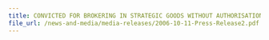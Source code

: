 ```yaml
---
title: CONVICTED FOR BROKERING IN STRATEGIC GOODS WITHOUT AUTHORISATION 
file_url: /news-and-media/media-releases/2006-10-11-Press-Release2.pdf
---
```

